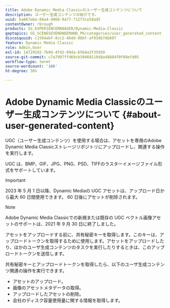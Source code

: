 ```yaml
---
title: Adobe Dynamic Media Classicのユーザー生成コンテンツについて
description: ユーザー生成コンテンツの紹介です。
uuid: ba867a6a-84a4-4968-9a77-712f3ce5dad5
contentOwner: rbrough
products: SG_EXPERIENCEMANAGER/Dynamic-Media-Classic
geptopics: SG_SCENESEVENONDEMAND_PK/categories/user_generated_content
discoiquuid: c1594abf-8cc2-46dd-88bf-af93db7db607
feature: Dynamic Media Classic
role: Admin,User
exl-id: 14729192-7b9d-4f42-99da-6564a3f35959
source-git-commit: c7a7997ffd69cb39468119d8a48884f0f60efd05
workflow-type: tm+mt
source-wordcount: '166'
ht-degree: 36%

---
```


# Adobe Dynamic Media Classicのユーザー生成コンテンツについて {#about-user-generated-content}

UGC（ユーザー生成コンテンツ）を使用する場合は、アセットを専用のAdobe Dynamic Media Classicストレージリポジトリにアップロードし、関連する操作を実行します。

UGC は、BMP、GIF、JPG、PNG、PSD、TIFFのラスターイメージファイル形式をサポートしています。

>[!IMPORTANT]
>
>2023 年 5 月 1 日以降、Dynamic Mediaの UGC アセットは、アップロード日から最大 60 日間使用できます。 60 日後にアセットが削除されます。

<!-- * Vector: AI, EPS (EPS files from Adobe Illustrator 2018 are not supported), PDF (only when the PDF file is previously opened and saved in Adobe Illustrator CS6) -->

>[!NOTE]
>
>Adobe Dynamic Media Classicでの新規または既存の UGC ベクトル画像アセットのサポートは、2021 年 9 月 30 日に終了しました。

アセットをアップロードする前に、共有秘密キーを取得します。このキーは、アップロードトークンを取得するために使用します。アセットをアップロードしたり、ほかのユーザ生成コンテンツのタスクを実行したりするときは、このアップロードトークンを送信します。

共有秘密キーとアップロードトークンを取得したら、以下のユーザ生成コンテンツ関連の操作を実行できます。

* アセットのアップロード。
* 画像のアセットメタデータの取得。
* アップロードしたアセットの削除。
* 会社のディスク容量使用量に関する情報を取得します。
